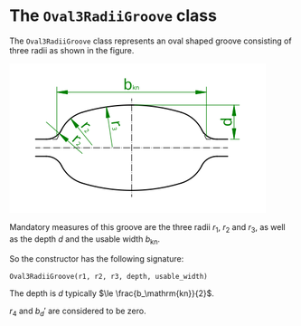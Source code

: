 # The `Oval3RadiiGroove` class

The `Oval3RadiiGroove` class represents an oval shaped groove consisting of three radii as shown in the figure.

![3 radii oval groove geometry](oval_3radii.svg)

Mandatory measures of this groove are the three radii $`r_1`$, $`r_2`$ and $`r_3`$, as well as the depth $`d`$ and the
usable width $`b_\mathrm{kn}`$.

So the constructor has the following signature:

    Oval3RadiiGroove(r1, r2, r3, depth, usable_width)

The depth is $`d`$ typically $`\le \frac{b_\mathrm{kn}}{2}`$.

$`r_4`$ and $`b_d'`$ are considered to be zero.